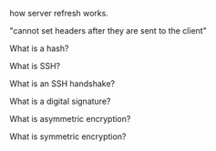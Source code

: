 how server refresh works. 

"cannot set headers after they are sent to the client"

What is a hash?

What is SSH? 

What is an SSH handshake?

What is a digital signature?

What is asymmetric encryption?

What is symmetric encryption? 